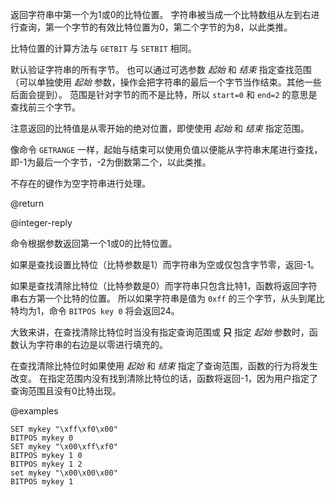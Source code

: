 返回字符串中第一个为1或0的比特位置。
字符串被当成一个比特数组从左到右进行查询，第一个字节的有效比特位置为0，第二个字节的为8，以此类推。

比特位置的计算方法与 `GETBIT` 与 `SETBIT` 相同。

默认验证字符串的所有字节。
也可以通过可选参数 _起始_ 和 _结束_ 指定查找范围（可以单独使用 _起始_ 参数，操作会把字符串的最后一个字节当作结束。其他一些后面会提到）。
范围是针对字节的而不是比特，所以 `start=0` 和 `end=2` 的意思是查找前三个字节。

注意返回的比特值是从零开始的绝对位置，即使使用 _起始_ 和 _结束_ 指定范围。

像命令 `GETRANGE` 一样，起始与结束可以使用负值以便能从字符串末尾进行查找，即-1为最后一个字节，-2为倒数第二个，以此类推。

不存在的键作为空字符串进行处理。

@return

@integer-reply

命令根据参数返回第一个1或0的比特位置。

如果是查找设置比特位（比特参数是1）而字符串为空或仅包含字节零，返回-1。

如果是查找清除比特位（比特参数是0）而字符串只包含比特1，函数将返回字符串右方第一个比特的位置。
所以如果字符串是值为 `0xff` 的三个字节，从头到尾比特均为1，命令 `BITPOS key 0` 将会返回24。

大致来讲，在查找清除比特位时当没有指定查询范围或 **只** 指定 _起始_ 参数时，函数认为字符串的右边是以零进行填充的。

在查找清除比特位时如果使用 _起始_ 和 _结束_ 指定了查询范围，函数的行为将发生改变。
在指定范围内没有找到清除比特位的话，函数将返回-1，因为用户指定了查询范围且没有0比特出现。

@examples

```cli
SET mykey "\xff\xf0\x00"
BITPOS mykey 0
SET mykey "\x00\xff\xf0"
BITPOS mykey 1 0
BITPOS mykey 1 2
set mykey "\x00\x00\x00"
BITPOS mykey 1
```
